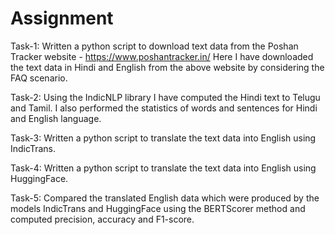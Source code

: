 # Assignment
Task-1:
Written a python script to download text data from the Poshan Tracker website -
https://www.poshantracker.in/ 
Here I have downloaded the text data in Hindi and English from the above website by considering the FAQ scenario.

Task-2:
Using the IndicNLP library I have computed the Hindi text to Telugu and Tamil.
I also performed the statistics of words and sentences for Hindi and English language.

Task-3:
Written a python script to translate the text data into English using IndicTrans.

Task-4:
Written a python script to translate the text data into English using HuggingFace.

Task-5:
Compared the translated English data which were produced by the models IndicTrans and HuggingFace using the BERTScorer method and computed precision, accuracy and F1-score.
